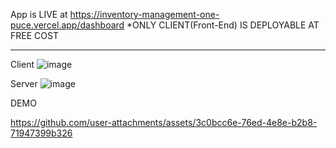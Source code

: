 

App is LIVE at https://inventory-management-one-puce.vercel.app/dashboard
*ONLY CLIENT(Front-End) IS DEPLOYABLE AT FREE COST

____________________________________________________________________________

Client
![image](https://github.com/user-attachments/assets/0f523e7e-1175-46d7-844c-0e120ed6b3d6)

Server
![image](https://github.com/user-attachments/assets/f2533728-cfc0-46d9-831e-81e8e07af95a)

DEMO

https://github.com/user-attachments/assets/3c0bcc6e-76ed-4e8e-b2b8-71947399b326

